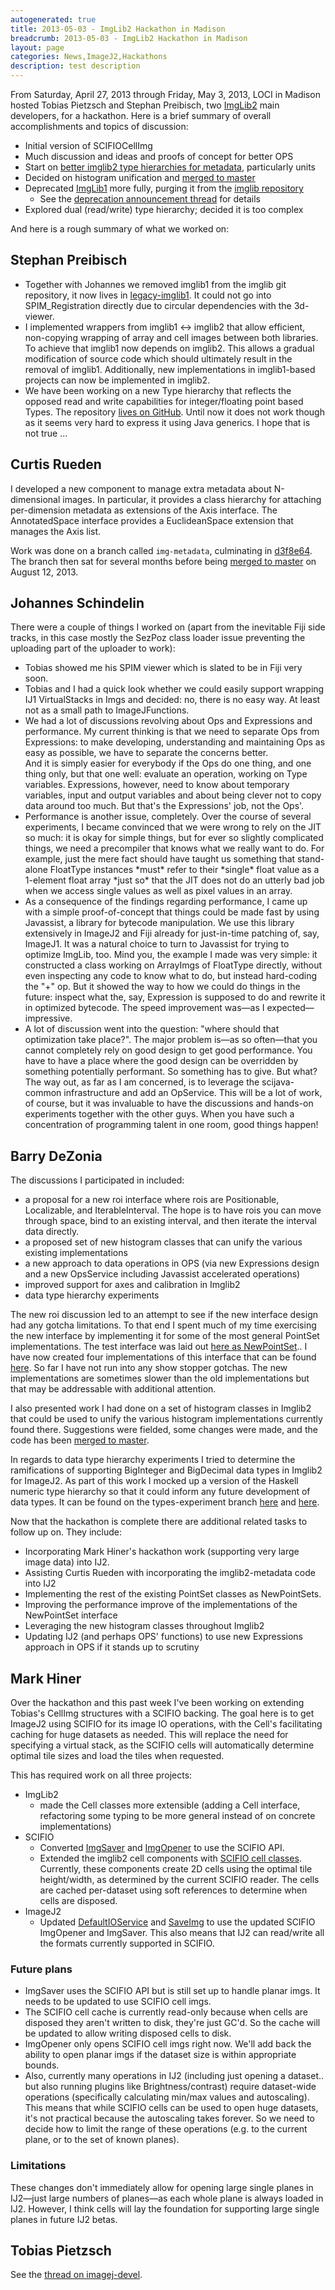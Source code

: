 ```yaml
---
autogenerated: true
title: 2013-05-03 - ImgLib2 Hackathon in Madison
breadcrumb: 2013-05-03 - ImgLib2 Hackathon in Madison
layout: page
categories: News,ImageJ2,Hackathons
description: test description
---
```


From Saturday, April 27, 2013 through Friday, May 3, 2013, LOCI in Madison hosted Tobias Pietzsch and Stephan Preibisch, two [ImgLib2](ImgLib2) main developers, for a hackathon. Here is a brief summary of overall accomplishments and topics of discussion:

-   Initial version of SCIFIOCellImg
-   Much discussion and ideas and proofs of concept for better OPS
-   Start on [better imglib2 type hierarchies for metadata](https://github.com/imglib/imglib/commit/e4e26aa05e0f42ff1a90e8c6d67235431471de44), particularly units
-   Decided on histogram unification and [merged to master](https://github.com/imglib/imglib2/commit/79bbc2008eeec6f221c16b6f84782daca2b3f496)
-   Deprecated [ImgLib1](ImgLib1) more fully, purging it from the [imglib repository](https://github.com/imglib/imglib2)
    -   See the [deprecation announcement thread](http://thread.gmane.org/gmane.comp.java.imagej.devel/1477) for details
-   Explored dual (read/write) type hierarchy; decided it is too complex

And here is a rough summary of what we worked on:

Stephan Preibisch
-----------------

-   Together with Johannes we removed imglib1 from the imglib git repository, it now lives in [legacy-imglib1](https://github.com/fiji/legacy-imglib1). It could not go into SPIM\_Registration directly due to circular dependencies with the 3d-viewer.
-   I implemented wrappers from imglib1 &lt;-&gt; imglib2 that allow efficient, non-copying wrapping of array and cell images between both libraries. To achieve that imglib1 now depends on imglib2. This allows a gradual modification of source code which should ultimately result in the removal of imglib1. Additionally, new implementations in imglib1-based projects can now be implemented in imglib2.
-   We have been working on a new Type hierarchy that reflects the opposed read and write capabilities for integer/floating point based Types. The repository [lives on GitHub](https://github.com/StephanPreibisch/funwithtypes). Until now it does not work though as it seems very hard to express it using Java generics. I hope that is not true ...

Curtis Rueden
-------------

I developed a new component to manage extra metadata about N-dimensional images. In particular, it provides a class hierarchy for attaching per-dimension metadata as extensions of the Axis interface. The AnnotatedSpace interface provides a EuclideanSpace extension that manages the Axis list.

Work was done on a branch called `img-metadata`, culminating in [d3f8e64](https://github.com/imglib/imglib/commit/d3f8e640fec2b91bba761930b46d13170486b9f5). The branch then sat for several months before being [merged to master](https://github.com/imglib/imglib/commit/e4e26aa05e0f42ff1a90e8c6d67235431471de44) on August 12, 2013.

Johannes Schindelin
-------------------

There were a couple of things I worked on (apart from the inevitable Fiji side tracks, in this case mostly the SezPoz class loader issue preventing the uploading part of the uploader to work):

-   Tobias showed me his SPIM viewer which is slated to be in Fiji very soon.
-   Tobias and I had a quick look whether we could easily support wrapping IJ1 VirtualStacks in Imgs and decided: no, there is no easy way. At least not as a small path to ImageJFunctions.
-   We had a lot of discussions revolving about Ops and Expressions and performance. My current thinking is that we need to separate Ops from Expressions: to make developing, understanding and maintaining Ops as easy as possible, we have to separate the concerns better.  
    And it is simply easier for everybody if the Ops do one thing, and one thing only, but that one well: evaluate an operation, working on Type variables. Expressions, however, need to know about temporary variables, input and output variables and about being clever not to copy data around too much. But that's the Expressions' job, not the Ops'.
-   Performance is another issue, completely. Over the course of several experiments, I became convinced that we were wrong to rely on the JIT so much: it is okay for simple things, but for ever so slightly complicated things, we need a precompiler that knows what we really want to do. For example, just the mere fact should have taught us something that stand-alone FloatType instances \*must\* refer to their \*single\* float value as a 1-element float array \*just so\* that the JIT does not do an utterly bad job when we access single values as well as pixel values in an array.
-   As a consequence of the findings regarding performance, I came up with a simple proof-of-concept that things could be made fast by using Javassist, a library for bytecode manipulation. We use this library extensively in ImageJ2 and Fiji already for just-in-time patching of, say, ImageJ1. It was a natural choice to turn to Javassist for trying to optimize ImgLib, too. Mind you, the example I made was very simple: it constructed a class working on ArrayImgs of FloatType directly, without even inspecting any code to know what to do, but instead hard-coding the "+" op. But it showed the way to how we could do things in the future: inspect what the, say, Expression is supposed to do and rewrite it in optimized bytecode. The speed improvement was—as I expected—impressive.
-   A lot of discussion went into the question: "where should that optimization take place?". The major problem is—as so often—that you cannot completely rely on good design to get good performance. You have to have a place where the good design can be overridden by something potentially performant. So something has to give. But what? The way out, as far as I am concerned, is to leverage the scijava-common infrastructure and add an OpService. This will be a lot of work, of course, but it was invaluable to have the discussions and hands-on experiments together with the other guys. When you have such a concentration of programming talent in one room, good things happen!

Barry DeZonia
-------------

The discussions I participated in included:

-   a proposal for a new roi interface where rois are Positionable, Localizable, and IterableInterval<BoolType>. The hope is to have rois you can move through space, bind to an existing interval, and then iterate the interval data directly.
-   a proposed set of new histogram classes that can unify the various existing implementations
-   a new approach to data operations in OPS (via new Expressions design and a new OpsService including Javassist accelerated operations)
-   improved support for axes and calibration in Imglib2
-   data type hierarchy experiments

The new roi discussion led to an attempt to see if the new interface design had any gotcha limitations. To that end I spent much of my time exercising the new interface by implementing it for some of the most general PointSet implementations. The test interface was laid out [here as NewPointSet](https://github.com/imglib/imglib/blob/be367d9aad54448efa7e2955b791ac5026e86c34/ops/src/main/java/net/imglib2/ops/sandbox/NewPointSet.java).. I have now created four implementations of this interface that can be found [here](https://github.com/imglib/imglib/tree/be367d9aad/ops/src/main/java/net/imglib2/ops/sandbox). So far I have not run into any show stopper gotchas. The new implementations are sometimes slower than the old implementations but that may be addressable with additional attention.

I also presented work I had done on a set of histogram classes in Imglib2 that could be used to unify the various histogram implementations currently found there. Suggestions were fielded, some changes were made, and the code has been [merged to master](https://github.com/imglib/imglib/commit/79bbc2008eeec6f221c16b6f84782daca2b3f496).

In regards to data type hierarchy experiments I tried to determine the ramifications of supporting BigInteger and BigDecimal data types in Imglib2 for ImageJ2. As part of this work I mocked up a version of the Haskell numeric type hierarchy so that it could inform any future development of data types. It can be found on the types-experiment branch [here](https://github.com/imglib/imglib/blob/faaeaae7f5fe9c66520ebdba6f50efd9cb6d18f9/ops/src/main/java/net/imglib2/ops/sandbox/types/Types.java) and [here](https://github.com/imglib/imglib/blob/faaeaae7f5fe9c66520ebdba6f50efd9cb6d18f9/ops/src/main/java/net/imglib2/ops/sandbox/types/Types2.java).

Now that the hackathon is complete there are additional related tasks to follow up on. They include:

-   Incorporating Mark Hiner's hackathon work (supporting very large image data) into IJ2.
-   Assisting Curtis Rueden with incorporating the imglib2-metadata code into IJ2
-   Implementing the rest of the existing PointSet classes as NewPointSets.
-   Improving the performance improve of the implementations of the NewPointSet interface
-   Leveraging the new histogram classes throughout Imglib2
-   Updating IJ2 (and perhaps OPS' functions) to use new Expressions approach in OPS if it stands up to scrutiny

Mark Hiner
----------

Over the hackathon and this past week I've been working on extending Tobias's CellImg structures with a SCIFIO backing. The goal here is to get ImageJ2 using SCIFIO for its image IO operations, with the Cell's facilitating caching for huge datasets as needed. This will replace the need for specifying a virtual stack, as the SCIFIO cells will automatically determine optimal tile sizes and load the tiles when requested.

This has required work on all three projects:

-   ImgLib2
    -   made the Cell classes more extensible (adding a Cell interface, refactoring some typing to be more general instead of on concrete implementations)
-   SCIFIO
    -   Converted [ImgSaver](https://github.com/hinerm/bioformats/blob/scifio-cell-image/components/scifio-devel/src/ome/scifio/io/img/ImgSaver.java) and [ImgOpener](https://github.com/hinerm/bioformats/blob/scifio-cell-image/components/scifio-devel/src/ome/scifio/io/img/ImgOpener.java) to use the SCIFIO API.
    -   Extended the imglib2 cell components with [SCIFIO cell classes](https://github.com/hinerm/bioformats/tree/scifio-cell-image/components/scifio-devel/src/ome/scifio/io/img/cell). Currently, these components create 2D cells using the optimal tile height/width, as determined by the current SCIFIO reader. The cells are cached per-dataset using soft references to determine when cells are disposed.
-   ImageJ2
    -   Updated [DefaultIOService](https://github.com/imagej/imagej/blob/scifio-cells/core/io/src/main/java/imagej/io/DefaultIOService.java) and [SaveImg](https://github.com/imagej/imagej/blob/scifio-cells/plugins/commands/src/main/java/imagej/core/commands/io/SaveAsImage.java) to use the updated SCIFIO ImgOpener and ImgSaver. This also means that IJ2 can read/write all the formats currently supported in SCIFIO.

### Future plans

-   ImgSaver uses the SCIFIO API but is still set up to handle planar imgs. It needs to be updated to use SCIFIO cell imgs.
-   The SCIFIO cell cache is currently read-only because when cells are disposed they aren't written to disk, they're just GC'd. So the cache will be updated to allow writing disposed cells to disk.
-   ImgOpener only opens SCIFIO cell imgs right now. We'll add back the ability to open planar imgs if the dataset size is within appropriate bounds.
-   Also, currently many operations in IJ2 (including just opening a dataset.. but also running plugins like Brightness/contrast) require dataset-wide operations (specifically calculating min/max values and autoscaling). This means that while SCIFIO cells can be used to open huge datasets, it's not practical because the autoscaling takes forever. So we need to decide how to limit the range of these operations (e.g. to the current plane, or to the set of known planes).

### Limitations

These changes don't immediately allow for opening large single planes in IJ2—just large numbers of planes—as each whole plane is always loaded in IJ2. However, I think cells will lay the foundation for supporting large single planes in future IJ2 betas.

Tobias Pietzsch
---------------

See the [thread on imagej-devel](https://imagej.net/pipermail/imagej-devel/2013-May/001488.html).

  
